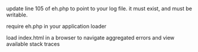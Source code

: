 update line 105 of eh.php to point to your log file. it must exist, and must be writable.

require eh.php in your application loader

load index.html in a browser to navigate aggregated errors and view available stack traces
